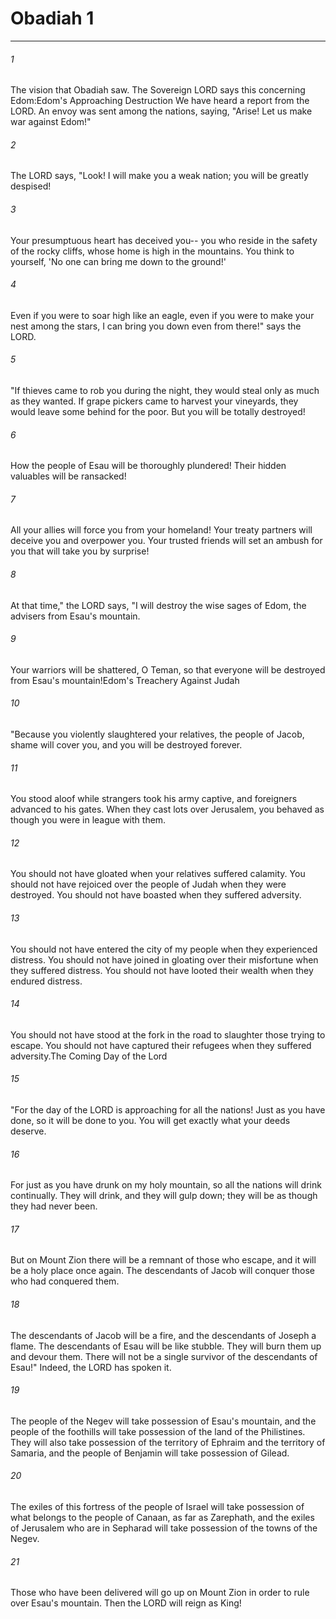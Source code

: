 # Obadiah 1
***



###### 1 
The vision that Obadiah saw. The Sovereign LORD says this concerning Edom:Edom's Approaching Destruction We have heard a report from the LORD. An envoy was sent among the nations, saying, "Arise! Let us make war against Edom!" 

###### 2 
The LORD says, "Look! I will make you a weak nation; you will be greatly despised! 

###### 3 
Your presumptuous heart has deceived you-- you who reside in the safety of the rocky cliffs, whose home is high in the mountains. You think to yourself, 'No one can bring me down to the ground!' 

###### 4 
Even if you were to soar high like an eagle, even if you were to make your nest among the stars, I can bring you down even from there!" says the LORD. 

###### 5 
"If thieves came to rob you during the night, they would steal only as much as they wanted. If grape pickers came to harvest your vineyards, they would leave some behind for the poor. But you will be totally destroyed! 

###### 6 
How the people of Esau will be thoroughly plundered! Their hidden valuables will be ransacked! 

###### 7 
All your allies will force you from your homeland! Your treaty partners will deceive you and overpower you. Your trusted friends will set an ambush for you that will take you by surprise! 

###### 8 
At that time," the LORD says, "I will destroy the wise sages of Edom, the advisers from Esau's mountain. 

###### 9 
Your warriors will be shattered, O Teman, so that everyone will be destroyed from Esau's mountain!Edom's Treachery Against Judah 

###### 10 
"Because you violently slaughtered your relatives, the people of Jacob, shame will cover you, and you will be destroyed forever. 

###### 11 
You stood aloof while strangers took his army captive, and foreigners advanced to his gates. When they cast lots over Jerusalem, you behaved as though you were in league with them. 

###### 12 
You should not have gloated when your relatives suffered calamity. You should not have rejoiced over the people of Judah when they were destroyed. You should not have boasted when they suffered adversity. 

###### 13 
You should not have entered the city of my people when they experienced distress. You should not have joined in gloating over their misfortune when they suffered distress. You should not have looted their wealth when they endured distress. 

###### 14 
You should not have stood at the fork in the road to slaughter those trying to escape. You should not have captured their refugees when they suffered adversity.The Coming Day of the Lord 

###### 15 
"For the day of the LORD is approaching for all the nations! Just as you have done, so it will be done to you. You will get exactly what your deeds deserve. 

###### 16 
For just as you have drunk on my holy mountain, so all the nations will drink continually. They will drink, and they will gulp down; they will be as though they had never been. 

###### 17 
But on Mount Zion there will be a remnant of those who escape, and it will be a holy place once again. The descendants of Jacob will conquer those who had conquered them. 

###### 18 
The descendants of Jacob will be a fire, and the descendants of Joseph a flame. The descendants of Esau will be like stubble. They will burn them up and devour them. There will not be a single survivor of the descendants of Esau!" Indeed, the LORD has spoken it. 

###### 19 
The people of the Negev will take possession of Esau's mountain, and the people of the foothills will take possession of the land of the Philistines. They will also take possession of the territory of Ephraim and the territory of Samaria, and the people of Benjamin will take possession of Gilead. 

###### 20 
The exiles of this fortress of the people of Israel will take possession of what belongs to the people of Canaan, as far as Zarephath, and the exiles of Jerusalem who are in Sepharad will take possession of the towns of the Negev. 

###### 21 
Those who have been delivered will go up on Mount Zion in order to rule over Esau's mountain. Then the LORD will reign as King!
